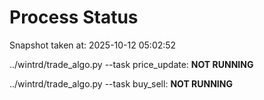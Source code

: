 # Process Status

Snapshot taken at: 2025-10-12 05:02:52

../wintrd/trade_algo.py --task price_update: **NOT RUNNING**

../wintrd/trade_algo.py --task buy_sell: **NOT RUNNING**

